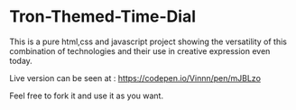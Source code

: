 # Tron-Themed-Time-Dial
This is a pure html,css and javascript project showing the versatility of this combination of technologies and their use in creative expression even today.

Live version can be seen at : https://codepen.io/Vinnn/pen/mJBLzo 

Feel free to fork it and use it as you want.
